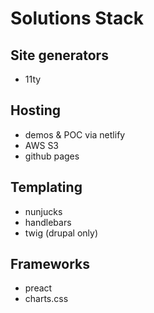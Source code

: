 # Solutions Stack

## Site generators
- 11ty

## Hosting
- demos & POC via netlify
- AWS S3
- github pages

## Templating
- nunjucks
- handlebars
- twig (drupal only)

## Frameworks
- preact
- charts.css